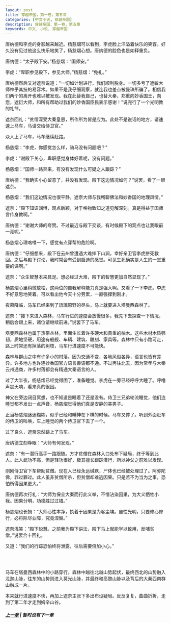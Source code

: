 ```yaml
---
layout: post
title: 穿越帝国，第一卷，第五章
categories: [中文小说, 穿越帝国]
description: 穿越帝国，第一卷，第五章
keywords: 中文, 小说, 穿越帝国
---
```


唐纳德和李虎的身影越来越近。杨慈熠可以看到，李虎脸上洋溢着快乐的笑容。好久没有见过他这么快乐地笑了，杨慈熠心想。唐纳德的脸色也是如释重负。

唐纳德：“太子殿下安。”杨慈熠：“国师安。”

李虎：“卑职参见殿下，参见大师。”杨慈熠：“免礼。”

唐纳德然后又对遮奈说道：“一切如计划进行，我们顺利脱身。一切多亏了遮敏大师神乎其技的易容术。如果不是我仔细观察，就连我也差点被曼珠所骗了。相信我们两个的离开也难以被发现。我在此替我自己，也替大秦，郑重向妙香国王，向您，遮衍大师，和所有帮助过我们的妙香国臣民表示感谢！”说完行了一个光明教的礼节。

遮奈回礼：“贫僧深受大秦皇恩，所作所为皆是应为。此处不是说话的地方，请速速上马车，马请交给侍卫官。”

众人上了马车，马车继续赶路。

杨慈熠：“李虎，你感觉怎么样，骑马没有问题吧？”

李虎：“谢殿下关心，卑职感觉身体好着呢，没有问题。”

杨慈熠：“国师一路奔来，有没有发现什么可疑之人跟踪？”

唐纳德：“我确实小心留意了，并没有发现。殿下这边情况如何？”说罢，看了一眼遮奈。

杨慈熠：“我们这边情况也很平静。遮奈大师与我畅聊佛法和妙香国的地理风情。”

遮奈：“殿下知识渊博，观点新颖，对于格物致知之道见解深刻。真是得益于国师言传身教啊。”

唐纳德：“谢谢大师的夸赞。不过最近与殿下交谈，有时候殿下的观点也让我眼前一亮呢。”

杨慈熠心理咯噔一下，感觉有点穿帮的危险啊。

唐纳德：“仔细想来，殿下在云州曾遭遇大难摔下山涧，幸好亲卫官李虎拼死救回。之后与殿下讨论，我时常会有受到启迪的感觉。可见生死确实是人生的一堂重要的课啊。”

遮奈：“众生智慧本来具足。想必经过大难，殿下的智慧更加自然显现了。”

杨慈熠心里稍微放松，这两位的自我解释能力真是强大啊。又看了一下李虎。李虎不好意思地笑着。可以看出他今天十分劳累，一直强撑到刚才。

夜幕降临，马车已经来到了琉璃原野的尽头，马上就要进入塔曼西森林了。

遮奈：“接下来进入森林，马车行进的速度会放慢很多。我先下去探查一下情况，稍后会跟上来，诸位请继续前进。”说罢下了马车。

塔曼西森林也属于热带丛林，里面生长着许多硬木和貴重的柚木。这些木材木质强韧，质地坚硬，用途有船舰、车辆、建筑、雕刻、家具等。森林中只有小路可走，路上时常还有掉落的树枝，马车行进速度不可能快。

森林与群山之中有许多小的村落。因为交通不变，各地风俗各异，语言也皆有差异。许多地方也许连妙香国官方语言善语都不通。不过再往北去，因为常年与大秦云州通商，许多村落都会有精通大秦语言的人。

过了大半夜，杨慈熠已经觉得困了，准备睡觉。李虎在一旁已经呼呼大睡了。呼噜声震天响，看来真的很困。

神父在旁边闭目冥想，也不知道是睡着了还是没有。侍卫三兄弟轮流睡觉，他们连睡觉都不发出一点声音，杨慈熠觉得他们真是安静的美男子。

正当杨慈熠迷迷糊糊，似乎已经和睡神在下棋的时候。马车又停了。听到外面赶车的侍卫的叫唤，车上睡觉的两个侍卫官下去了一个。

过了良久，遮奈忽然跳上了马车。

唐纳德立刻睁眼：“大师有何发现。”

遮奈：“有一潜行高手一路跟随。方才贫僧在森林入口处布下疑局，终于等到此人。此人武功不高，但是轻功很好，极其擅长跟踪潜行，所以神父之前难以发现。

刚刚侍卫官下车帮助贫僧。现在人已经永远缄默，尸体也已经被处理过了。阿弥陀佛，罪过罪过。此人虽非贫僧所杀，但贫僧却难逃因果。只是若不为当为之事，恐怕所得因果更大。”

唐纳德再次行礼：“大师为保全大秦而行此义举，不惜沾染因果，为大义牺牲小我。因果分明，功德胜过过错。”

杨慈熠也长揖：“大师心性本净，执着于因果是为客尘埃。自性光明，只要修心修行，必将除尽业障，究竟涅槃。”

遮奈浅笑：“殿下聪慧。之前我为殿下讲法，殿下马上就能学以致用，反哺贫僧。”说罢合十回礼。

又道：“我们的行踪恐怕终将泄露，往后需要倍加小心。”

<br/><br/>

马车在塔曼西森林中的小路穿行。森林中越往北越山势起伏，最终西北的山势融入龙迦山脉，往东的山势则进入莫光山脉，并最终和高黎山脉以及背后的大秦西南群山融成一片。

本来就行进速度不快，再加上遮奈主张下多出布设疑局。反反复复，曲曲折折，走到了第二年才走到姆辛山谷。







##### [上一章](/../../2020/03/06/TimeTravellerEmpire-1-4/) | 暂时没有下一章